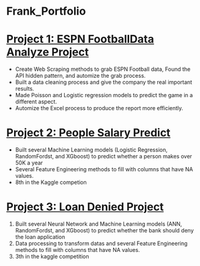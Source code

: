 # Frank_Portfolio
# [Project 1: ESPN FootballData Analyze Project](https://github.com/FrankDTS/ESPN-Football-Analyze)

  * Create Web Scraping methods to grab ESPN Football data, Found the API hidden pattern, and automize the grab process.
  * Built a data cleaning process and give the company the real important results.
  * Made Poisson and Logistic regression models to predict the game in a different aspect.
  * Automize the Excel process to produce the report more efficiently.

# [Project 2: People Salary Predict](https://github.com/FrankDTS/Predict_Perple_Salary)
  * Built several Machine Learning models (Logistic Regression, RandomFordst, and XGboost) to predict whether a person makes over 50K a year
  * Several Feature Engineering methods to fill with columns that have NA values.
  * 8th in the Kaggle competion


# [Project 3: Loan Denied Project](https://github.com/FrankDTS/Loan_Denied_Project)
  1. Built several Neural Network and Machine Learning models (ANN, RandomFordst, and XGboost) to predict whether the bank should deny the loan application
  2. Data processing to transform datas and several Feature Engineering methods to fill with columns that have NA values.
  3. 3th in the kaggle competition
